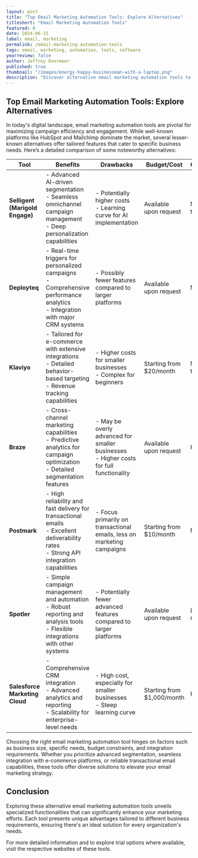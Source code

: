 ```yaml
---
layout: post
title: "Top Email Marketing Automation Tools: Explore Alternatives"
titleshort: "Email Marketing Automation Tools"
featured: 0
date: 2024-06-15
label: email, marketing
permalink: /email-marketing-automation-tools
tags: email, marketing, automation, tools, software
yearreview: false
author: Jeffrey Overmeer
published: true
thumbnail: "/images/energy-happy-businessman-with-a-laptop.png"
description: "Discover alternative email marketing automation tools to enhance your campaigns. Compare features, benefits, costs, and complexities of Selligent (Marigold Engage), Deployteq, Klaviyo, Braze, Postmark, and Spotler."
---
```


## Top Email Marketing Automation Tools: Explore Alternatives

In today's digital landscape, email marketing automation tools are pivotal for maximizing campaign efficiency and engagement. While well-known platforms like HubSpot and Mailchimp dominate the market, several lesser-known alternatives offer tailored features that cater to specific business needs. Here’s a detailed comparison of some noteworthy alternatives:

| **Tool**                        | **Benefits**                                                                                                                                                       | **Drawbacks**                                                                                                                                  | **Budget/Cost**           | **Complexity**      |
|---------------------------------|--------------------------------------------------------------------------------------------------------------------------------------------------------------------|------------------------------------------------------------------------------------------------------------------------------------------------|---------------------------|---------------------|
| **Selligent (Marigold Engage)** | - Advanced AI-driven segmentation<br>- Seamless omnichannel campaign management<br>- Deep personalization capabilities                                                  | - Potentially higher costs<br>- Learning curve for AI implementation                                                                           | Available upon request   | Moderate to high    |
| **Deployteq**                   | - Real-time triggers for personalized campaigns<br>- Comprehensive performance analytics<br>- Integration with major CRM systems                                         | - Possibly fewer features compared to larger platforms                                                                                         | Available upon request   | Moderate            |
| **Klaviyo**                     | - Tailored for e-commerce with extensive integrations<br>- Detailed behavior-based targeting<br>- Revenue tracking capabilities                                      | - Higher costs for smaller businesses<br>- Complex for beginners                                                                               | Starting from $20/month   | Moderate to high    |
| **Braze**                       | - Cross-channel marketing capabilities<br>- Predictive analytics for campaign optimization<br>- Detailed segmentation features                                         | - May be overly advanced for smaller businesses<br>- Higher costs for full functionality                                                       | Available upon request   | High                |
| **Postmark**                    | - High reliability and fast delivery for transactional emails<br>- Excellent deliverability rates<br>- Strong API integration capabilities                            | - Focus primarily on transactional emails, less on marketing campaigns                                                                          | Starting from $10/month  | Moderate            |
| **Spotler**                     | - Simple campaign management and automation<br>- Robust reporting and analysis tools<br>- Flexible integrations with other systems                                    | - Potentially fewer advanced features compared to larger platforms                                                                              | Available upon request   | Low to moderate     |
| **Salesforce Marketing Cloud**   | - Comprehensive CRM integration<br>- Advanced analytics and reporting<br>- Scalability for enterprise-level needs                                                   | - High cost, especially for smaller businesses<br>- Steep learning curve                                                                        | Starting from $1,000/month | High                |

Choosing the right email marketing automation tool hinges on factors such as business size, specific needs, budget constraints, and integration requirements. Whether you prioritize advanced segmentation, seamless integration with e-commerce platforms, or reliable transactional email capabilities, these tools offer diverse solutions to elevate your email marketing strategy.

## Conclusion

Exploring these alternative email marketing automation tools unveils specialized functionalities that can significantly enhance your marketing efforts. Each tool presents unique advantages tailored to different business requirements, ensuring there's an ideal solution for every organization's needs.

For more detailed information and to explore trial options where available, visit the respective websites of these tools.
